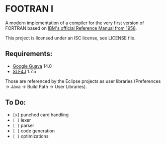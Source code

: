 FOOTRAN I
=========

A modern implementation of a compiler for the very first version of FORTRAN based on [IBM's official Reference Manual from 1958](http://bitsavers.trailing-edge.com/pdf/ibm/704/C28-6003_704_FORTRAN_Oct58.pdf).

This project is licensed under an ISC license, see LICENSE file.

Requirements:
-------------
- [Google Guava](https://code.google.com/p/guava-libraries/) 14.0
- [SLF4J](http://www.slf4j.org/) 1.7.5

Those are referenced by the Eclipse projects as user libraries (Preferences -> Java -> Build Path -> User Libraries).

To Do:
------
- `[x]` punched card handling
- `[ ]` lexer
- `[ ]` parser
- `[ ]` code generation
- `[ ]` optimizations
